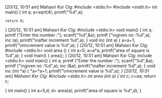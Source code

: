 [20/12, 10:51 am] Mahasri Ksr Clg: #include <stdio.h>
#include <math.h>
int main()
{
    int a;
    a=sqrt(4);
    printf("%d",a);
    

    return 0;
}
[20/12, 10:51 am] Mahasri Ksr Clg: #include <stdio.h>
void main()
{
    int a;
    printf ("Enter the number :");
    scanf("%d",&a);
    printf ("\ngiven no :%d",a);
    inc (a);
    printf("\nafter increment %d",a);
}
  void inc (int a)
  {
      a=a+1;
      printf("\nincrement value is %d",a);
  }
[20/12, 10:51 am] Mahasri Ksr Clg: #include <stdio.h>
void area ()
{
    int a=5;
    a=a*a;
    printf("area of square is %d",a);
}
void main()
{
    area();
}
[20/12, 10:51 am] Mahasri Ksr Clg: include <stdio.h>
void main()
{
    int a;
    printf ("Enter the number :");
    scanf("%d",&a);
    printf ("\ngiven no :%d",a);
    inc (&a);
    printf("\nafter increment %d",a);
}
  void inc (int *a)
  {
      *a=*a+1;
      printf("\nincrement value is %d",*a);
  }
[20/12, 10:51 am] Mahasri Ksr Clg: #include <stdio.h>
int area (int a)
{
    int c;
    c=a*a;
    return c;
    
}
int main()
{
     int a=5,d;
     d= area(a);
    printf("area of square is %d",d);
}
